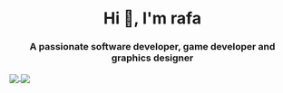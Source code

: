 <h1 align="center">Hi 👋, I'm rafa</h1>
<h3 align="center">A passionate software developer, game developer and graphics designer</h3>
<a href="https://github.com/anuraghazra/github-readme-stats">
  <img align="center" src="https://github-readme-stats.vercel.app/api/pin/?username=raf-underscore&repo=github-readme-stats" />
</a>
<a href="https://github.com/anuraghazra/convoychat">
  <img align="center" src="https://github-readme-stats.vercel.app/api/pin/?username=raf-underscore&repo=convoychat" />
</a>
